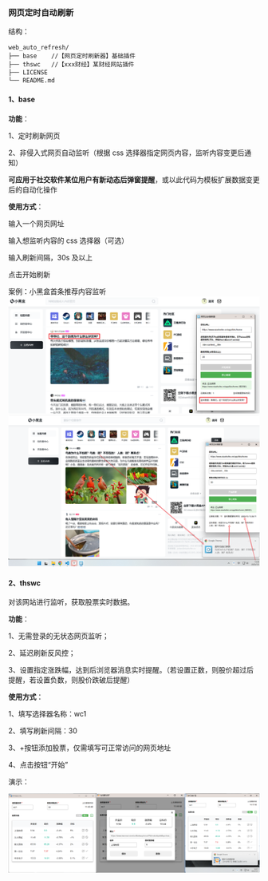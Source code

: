 ### **网页定时自动刷新**

结构：

```
web_auto_refresh/
├── base	//【网页定时刷新器】基础插件
├── thswc	//【xxx财经】某财经网站插件
├── LICENSE
└── README.md
```

#### 1、base

**功能**：

1、定时刷新网页

2、非侵入式网页自动监听（根据 css 选择器指定网页内容，监听内容变更后通知）

**可应用于社交软件某位用户有新动态后弹窗提醒**，或以此代码为模板扩展数据变更后的自动化操作

**使用方式**：

输入一个网页网址

输入想监听内容的 css 选择器（可选）

输入刷新间隔，30s 及以上

点击开始刷新

案例：小黑盒首条推荐内容监听
![alt text](images/README/1751693568115.png)
![alt text](images/README/1751693846033.png)

#### 2、thswc

对该网站进行监听，获取股票实时数据。

**功能**：

1、无需登录的无状态网页监听；

2、延迟刷新反风控；

3、设置指定涨跌幅，达到后浏览器消息实时提醒。（若设置正数，则股价超过后提醒，若设置负数，则股价跌破后提醒）

**使用方式**：

1、填写选择器名称：wc1

2、填写刷新间隔：30

3、+按钮添加股票，仅需填写可正常访问的网页地址

4、点击按钮“开始”

演示：

![alt text](images/README/image.png)
